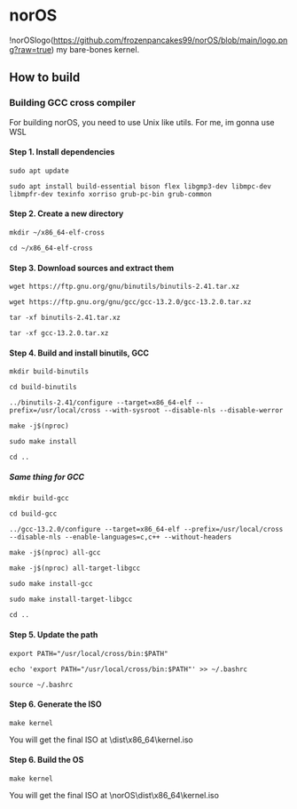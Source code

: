 # norOS
!norOSlogo(https://github.com/frozenpancakes99/norOS/blob/main/logo.png?raw=true)
my bare-bones kernel.
## How to build
### Building GCC cross compiler
For building norOS, you need to use Unix like utils. For me, im gonna use WSL

#### Step 1. Install dependencies

```sudo apt update```

```sudo apt install build-essential bison flex libgmp3-dev libmpc-dev libmpfr-dev texinfo xorriso grub-pc-bin grub-common```

#### Step 2. Create a new directory

```mkdir ~/x86_64-elf-cross```

```cd ~/x86_64-elf-cross```

#### Step 3. Download sources and extract them

```wget https://ftp.gnu.org/gnu/binutils/binutils-2.41.tar.xz```

```wget https://ftp.gnu.org/gnu/gcc/gcc-13.2.0/gcc-13.2.0.tar.xz```

```tar -xf binutils-2.41.tar.xz```

```tar -xf gcc-13.2.0.tar.xz```

#### Step 4. Build and install binutils, GCC

```mkdir build-binutils```

```cd build-binutils```

```../binutils-2.41/configure --target=x86_64-elf --prefix=/usr/local/cross --with-sysroot --disable-nls --disable-werror```

```make -j$(nproc)```

```sudo make install```

```cd ..```

##### Same thing for GCC

```mkdir build-gcc```

```cd build-gcc```

```../gcc-13.2.0/configure --target=x86_64-elf --prefix=/usr/local/cross --disable-nls --enable-languages=c,c++ --without-headers```

```make -j$(nproc) all-gcc```

```make -j$(nproc) all-target-libgcc```

```sudo make install-gcc```

```sudo make install-target-libgcc```

```cd ..```

#### Step 5. Update the path

```export PATH="/usr/local/cross/bin:$PATH"```

```echo 'export PATH="/usr/local/cross/bin:$PATH"' >> ~/.bashrc```

```source ~/.bashrc```

#### Step 6. Generate the ISO

```make kernel```

You will get the final ISO at \dist\x86_64\kernel.iso


#### Step 6. Build the OS

```make kernel```

You will get the final ISO at \norOS\dist\x86_64\kernel.iso
